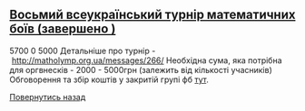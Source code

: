 ## [Восьмий всеукраїнський турнір математичних боїв (завершено )](/для-випускників/восьмий-всеукраїнський-турнір-математичних-боїв/)
5700
0
5000
Детальніше про турнір - http://matholymp.org.ua/messages/266/
Необхідна сума, яка потрібна для оргвнесків - 2000 - 5000грн (залежить від кількості учасників)
Обговорення та збір коштів у закритій групі фб [тут](https://www.facebook.com/groups/426478430768968/permalink/718293588254116/).
<!-- <form action="/%D0%B4%D0%BB%D1%8F-%D0%B2%D0%B8%D0%BF%D1%83%D1%81%D0%BA%D0%BD%D0%B8%D0%BA%D1%96%D0%B2/%D0%B2%D0%BE%D1%81%D1%8C%D0%BC%D0%B8%D0%B9-%D0%B2%D1%81%D0%B5%D1%83%D0%BA%D1%80%D0%B0%D1%97%D0%BD%D1%81%D1%8C%D0%BA%D0%B8%D0%B9-%D1%82%D1%83%D1%80%D0%BD%D1%96%D1%80-%D0%BC%D0%B0%D1%82%D0%B5%D0%BC%D0%B0%D1%82%D0%B8%D1%87%D0%BD%D0%B8%D1%85-%D0%B1%D0%BE%D1%97%D0%B2" class="donateform" enctype="multipart/form-data" method="post"><input id="Email" name="Email" placeholder="email@domain.com" type="email" value="" /><input id="Name" name="Name" placeholder="Вася Пупкін" type="text" value="" /><input type="number" id="Amount" name="Amount" placeholder="100 UAH" />
<input type="hidden" id="ProjectId" name="ProjectId" value="1299" />
<input type="hidden" id="Subscribe" name="Subscribe" value="fasle" />
<input type="submit" value="Зробити внесок" />
<input name='ufprt' type='hidden' value='3FE296BDD9C16B37406AB7B767F4EDA30872AF15D499EF11827B5871DF8EE6D09B1FB63FA0767C5562B9C3BF71F69DC87F8060E653221E02BEA774A280FFA686E08016196C6FE0A3376101A0BD7DA137D2AE09AF29E6724AA6693D520361D8985F75555F5136B50AE38F61370775A6728D266FFB3C7D401C29F3B44C54A62CBDD232455C313D5653660CF30CAEC429E0' /></form> -->

[Повернутись назад](/для-випускників/)
